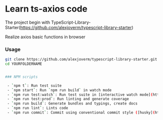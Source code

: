 # Learn ts-axios code

The project begin with TypeScript-Library-Starter(https://github.com/alexjoverm/typescript-library-starter)

Realize axios basic functions in browser

### Usage

```bash
git clone https://github.com/alexjoverm/typescript-library-starter.git YOURFOLDERNAME
cd YOURFOLDERNAME


### NPM scripts

 - `npm t`: Run test suite
 - `npm start`: Run `npm run build` in watch mode
 - `npm run test:watch`: Run test suite in [interactive watch mode](http://facebook.github.io/jest/docs/cli.html#watch)
 - `npm run test:prod`: Run linting and generate coverage
 - `npm run build`: Generate bundles and typings, create docs
 - `npm run lint`: Lints code
 - `npm run commit`: Commit using conventional commit style ([husky](https://github.com/typicode/husky) will tell you to use it if you haven't :wink:)
